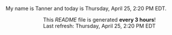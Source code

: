 My name is Tanner and today is Thursday, April 25, 2:20 PM EDT.

<p align="center">This <i>README</i> file is generated <b>every 3 hours</b>!</br>Last refresh: Thursday, April 25, 2:20 PM EDT<br /></p>
